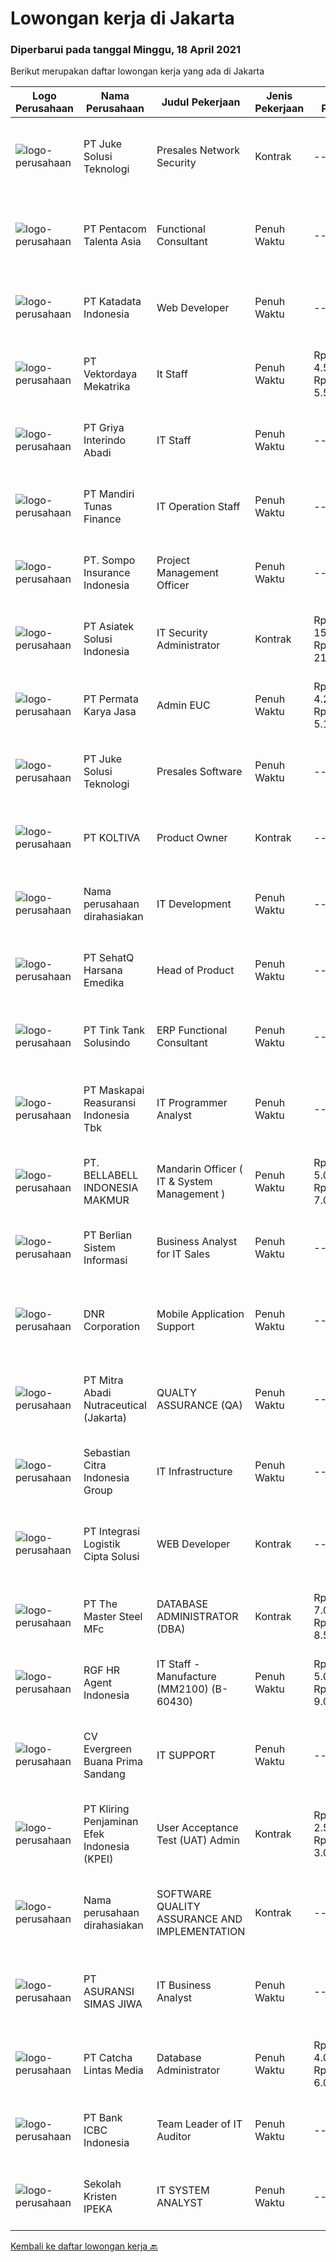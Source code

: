 
  # Lowongan kerja di Jakarta

  ### Diperbarui pada tanggal Minggu, 18 April 2021

  Berikut merupakan daftar lowongan kerja yang ada di Jakarta

  |Logo Perusahaan | Nama Perusahaan | Judul Pekerjaan | Jenis Pekerjaan | Gaji Pekerjaan | Lokasi | Deskripsi | Tanggal diunggah | Pranala |
  | -------------- | --------------- | --------------- | --------- | --------- | -------------- | ------- | ----------- | ----------- |
  |![logo-perusahaan](https://image-service-cdn.seek.com.au/ec364caa37662b9eab09c7c62373d34d81e8660d/ee4dce1061f3f616224767ad58cb2fc751b8d2dc)|PT Juke Solusi Teknologi|Presales Network Security|Kontrak|---|Jakarta Pusat|Position Summary:The Solutions Architect is a pre-sales resource that leads the consultative discovery of the client’s business goals, objectives, and...|Sabtu, 17 April 2021|https://www.jobstreet.co.id/id/job/presales-network-security-3501910?token=0~bb3c6c08-1ccb-434c-ab62-f7832702fd44&sectionRank=1&jobId=jobstreet-id-job-3501910|
|![logo-perusahaan](https://image-service-cdn.seek.com.au/591ba51153d322fc7305863148504fe8bef16187/ee4dce1061f3f616224767ad58cb2fc751b8d2dc)|PT Pentacom Talenta Asia|Functional Consultant|Penuh Waktu|---|Jakarta Barat|Job Descriptions :•  Gather and analyze business requirements•  Perform business process Fit Gap Analysis and Impact Analysis•  Resolve issues in...|Sabtu, 17 April 2021|https://www.jobstreet.co.id/id/job/functional-consultant-3502023?token=0~bb3c6c08-1ccb-434c-ab62-f7832702fd44&sectionRank=2&jobId=jobstreet-id-job-3502023|
|![logo-perusahaan](https://image-service-cdn.seek.com.au/3026c5849ceec29ef3a9216feec81bb0e8839b9a/ee4dce1061f3f616224767ad58cb2fc751b8d2dc)|PT Katadata Indonesia|Web Developer|Penuh Waktu|---|Jakarta Selatan|KATADATA.co.id is an online media, data and research company in the fields of economy and business. Our company provides news, information, data and...|Sabtu, 17 April 2021|https://www.jobstreet.co.id/id/job/web-developer-3502073?token=0~bb3c6c08-1ccb-434c-ab62-f7832702fd44&sectionRank=3&jobId=jobstreet-id-job-3502073|
|![logo-perusahaan](https://image-service-cdn.seek.com.au/a92acd511ed0fef754a7b90b23021a046643dbd6/ee4dce1061f3f616224767ad58cb2fc751b8d2dc)|PT Vektordaya Mekatrika|It Staff|Penuh Waktu|Rp. 4.500.000-Rp. 5.500.000|Jakarta Raya|Bersiaplah menjadi bagian besar dalam mencapai keberhasilan bersama!PT. Vektordaya Mekatrika menerapkan pendekatan proaktif dalam mencari calon...|Jumat, 16 April 2021|https://www.jobstreet.co.id/id/job/it-staff-3509277?token=0~bb3c6c08-1ccb-434c-ab62-f7832702fd44&sectionRank=4&jobId=jobstreet-id-job-3509277|
|![logo-perusahaan](https://image-service-cdn.seek.com.au/e9f5c1731c096a7abd5fe464bc6ad23e73d9d917/ee4dce1061f3f616224767ad58cb2fc751b8d2dc)|PT Griya Interindo Abadi|IT Staff|Penuh Waktu|---|Jakarta Raya|Responsibilities. Complete the development process according to the timeline Ensuring the validity and suitability of data for each module Testing and...|Jumat, 16 April 2021|https://www.jobstreet.co.id/id/job/it-staff-3509516?token=0~bb3c6c08-1ccb-434c-ab62-f7832702fd44&sectionRank=5&jobId=jobstreet-id-job-3509516|
|![logo-perusahaan](https://image-service-cdn.seek.com.au/071dfcbc15000498b9a710b43185662ad40d25fb/ee4dce1061f3f616224767ad58cb2fc751b8d2dc)|PT Mandiri Tunas Finance|IT Operation Staff|Penuh Waktu|---|Jakarta Pusat|Gambaran Pekerjaan :Melakukan penyelesaian masalah yang dihadapi user/pengguna system diseluruh kantor cabang dan kantor pusat mengenai koneksi...|Jumat, 16 April 2021|https://www.jobstreet.co.id/id/job/it-operation-staff-3509657?token=0~bb3c6c08-1ccb-434c-ab62-f7832702fd44&sectionRank=6&jobId=jobstreet-id-job-3509657|
|![logo-perusahaan](https://image-service-cdn.seek.com.au/0357bd7451e331ad941b194197235042c6a0db80/ee4dce1061f3f616224767ad58cb2fc751b8d2dc)|PT. Sompo Insurance Indonesia|Project Management Officer|Penuh Waktu|---|Jakarta Raya|A. Job Description Determine and define DMO Project scope and objectives  Defining the project documentation, such as Project Proposal (including...|Jumat, 16 April 2021|https://www.jobstreet.co.id/id/job/project-management-officer-3508885?token=0~bb3c6c08-1ccb-434c-ab62-f7832702fd44&sectionRank=7&jobId=jobstreet-id-job-3508885|
|![logo-perusahaan](https://image-service-cdn.seek.com.au/daf122feea403e7d82b09742ea6db2264c905188/ee4dce1061f3f616224767ad58cb2fc751b8d2dc)|PT Asiatek Solusi Indonesia|IT Security Administrator|Kontrak|Rp. 15.000.000-Rp. 21.000.000|Jakarta Raya|Job Requirement: Works directly with internal IT teams for access control, provisioning, de-provisioning, and account lifecycle Maintains and supports...|Jumat, 16 April 2021|https://www.jobstreet.co.id/id/job/it-security-administrator-3509717?token=0~bb3c6c08-1ccb-434c-ab62-f7832702fd44&sectionRank=8&jobId=jobstreet-id-job-3509717|
|![logo-perusahaan](https://image-service-cdn.seek.com.au/4015be1584360d036acae3d6eab320171e9473b1/ee4dce1061f3f616224767ad58cb2fc751b8d2dc)|PT Permata Karya Jasa|Admin EUC|Penuh Waktu|Rp. 4.200.000-Rp. 5.100.000|Jakarta Raya|Candidate must possess at least a Bachelor's Degree, Engineering (Computer/Telecommunication) or equivalent. Required skill(s): berpenampilan menarik...|Jumat, 16 April 2021|https://www.jobstreet.co.id/id/job/admin-euc-3508816?token=0~bb3c6c08-1ccb-434c-ab62-f7832702fd44&sectionRank=9&jobId=jobstreet-id-job-3508816|
|![logo-perusahaan](https://image-service-cdn.seek.com.au/ec364caa37662b9eab09c7c62373d34d81e8660d/ee4dce1061f3f616224767ad58cb2fc751b8d2dc)|PT Juke Solusi Teknologi|Presales Software|Penuh Waktu|---|Jakarta Timur|Position Summary:The Pre-Sales it is a pre-sales resource that leads the consultative discovery of the client’s business goals, objectives, and...|Sabtu, 17 April 2021|https://www.jobstreet.co.id/id/job/presales-software-3501901?token=0~bb3c6c08-1ccb-434c-ab62-f7832702fd44&sectionRank=10&jobId=jobstreet-id-job-3501901|
|![logo-perusahaan](https://image-service-cdn.seek.com.au/c722a803b1d921d6d97b57b4df8a14b7a3bb09c5/ee4dce1061f3f616224767ad58cb2fc751b8d2dc)|PT KOLTIVA|Product Owner|Kontrak|---|Jakarta Selatan|The Product Owner is integrated in the Business Development Department. Product Owner manage the product development process to ensure that clients'...|Jumat, 16 April 2021|https://www.jobstreet.co.id/id/job/product-owner-3501118?token=0~bb3c6c08-1ccb-434c-ab62-f7832702fd44&sectionRank=11&jobId=jobstreet-id-job-3501118|
|![logo-perusahaan](https://us.123rf.com/450wm/pavelstasevich/pavelstasevich1811/pavelstasevich181101027/112815900-stock-vector-no-image-available-icon-flat-vector.jpg?ver=6)|Nama perusahaan dirahasiakan|IT Development|Penuh Waktu|---|Jakarta Raya|Deskripsi Pekerjaan: Melakukan pengembangan aplikasi secara internal maupun dengan pihak ketiga berdasarkan dengan user requirement, kebutuhan bisnis...|Jumat, 16 April 2021|https://www.jobstreet.co.id/id/job/it-development-3508812?token=0~bb3c6c08-1ccb-434c-ab62-f7832702fd44&sectionRank=12&jobId=jobstreet-id-job-3508812|
|![logo-perusahaan](https://image-service-cdn.seek.com.au/f25062cc7667c55e3aedb7ab373589bf5265b391/ee4dce1061f3f616224767ad58cb2fc751b8d2dc)|PT SehatQ Harsana Emedika|Head of Product|Penuh Waktu|---|Jakarta Pusat|Job description : Be the overall architect of the company product roadmap. Collect feedback from all product and business counterparts and work with...|Jumat, 16 April 2021|https://www.jobstreet.co.id/id/job/head-of-product-3500985?token=0~bb3c6c08-1ccb-434c-ab62-f7832702fd44&sectionRank=13&jobId=jobstreet-id-job-3500985|
|![logo-perusahaan](https://image-service-cdn.seek.com.au/4f094ddf82f7981eaa5bc8cfbc09975d933f9160/ee4dce1061f3f616224767ad58cb2fc751b8d2dc)|PT Tink Tank Solusindo|ERP Functional Consultant|Penuh Waktu|---|Jakarta Barat|Job Responsibilites:  Responsible for supporting and delivering the ERP product solution implementation for users (SAP Business One or Acumatica ERP...|Sabtu, 17 April 2021|https://www.jobstreet.co.id/id/job/erp-functional-consultant-3501607?token=0~bb3c6c08-1ccb-434c-ab62-f7832702fd44&sectionRank=14&jobId=jobstreet-id-job-3501607|
|![logo-perusahaan](https://image-service-cdn.seek.com.au/8ebe91b74fbc069db9932a75a843c01aea496ab3/ee4dce1061f3f616224767ad58cb2fc751b8d2dc)|PT Maskapai Reasuransi Indonesia Tbk|IT Programmer Analyst|Penuh Waktu|---|Jakarta Selatan|RESPONSIBILITIES  Analyze system requirement and design data structure for system applications. Develop and implement systems applications to support...|Sabtu, 17 April 2021|https://www.jobstreet.co.id/id/job/it-programmer-analyst-3501101?token=0~bb3c6c08-1ccb-434c-ab62-f7832702fd44&sectionRank=15&jobId=jobstreet-id-job-3501101|
|![logo-perusahaan](https://image-service-cdn.seek.com.au/fe49e8b17e9af6fcc0af86ad092cbe8d39c034bd/ee4dce1061f3f616224767ad58cb2fc751b8d2dc)|PT. BELLABELL INDONESIA MAKMUR|Mandarin Officer ( IT & System Management )|Penuh Waktu|Rp. 5.000.000-Rp. 7.000.000|Jakarta Utara|Kualifikasi Usia 20-30 Tahun Minimal Pendidikan S1 IT/Sistem Informatika Fresh Graduate / 1-2 Tahun Pengalaman Mampu berbahasa Mandarin Lisan dan...|Sabtu, 17 April 2021|https://www.jobstreet.co.id/id/job/mandarin-officer-it-system-management-3502011?token=0~bb3c6c08-1ccb-434c-ab62-f7832702fd44&sectionRank=16&jobId=jobstreet-id-job-3502011|
|![logo-perusahaan](https://image-service-cdn.seek.com.au/9eda7b9213e609be2796450f10c7cf7c32f690d7/ee4dce1061f3f616224767ad58cb2fc751b8d2dc)|PT Berlian Sistem Informasi|Business Analyst for IT Sales|Penuh Waktu|---|Jakarta Timur|Area of ResponsibilityManage customer relationship with understanding, defining, and supporting inter-business activities of customer in order to...|Jumat, 16 April 2021|https://www.jobstreet.co.id/id/job/business-analyst-for-it-sales-3509691?token=0~bb3c6c08-1ccb-434c-ab62-f7832702fd44&sectionRank=17&jobId=jobstreet-id-job-3509691|
|![logo-perusahaan](https://image-service-cdn.seek.com.au/2f48b94ed181db082a43c49c0a9bf656aa9f995e/ee4dce1061f3f616224767ad58cb2fc751b8d2dc)|DNR Corporation|Mobile Application Support|Penuh Waktu|---|Jakarta Selatan|Requirements:1. Mengerti pemrograman Android Kotlin(MVPM,MVP) dan iOS Swift (MVPM,VIPER), beserta modular application2. Mengerti Linux server (RHEL)3....|Jumat, 16 April 2021|https://www.jobstreet.co.id/id/job/mobile-application-support-3496786?token=0~bb3c6c08-1ccb-434c-ab62-f7832702fd44&sectionRank=18&jobId=jobstreet-id-job-3496786|
|![logo-perusahaan](https://us.123rf.com/450wm/pavelstasevich/pavelstasevich1811/pavelstasevich181101027/112815900-stock-vector-no-image-available-icon-flat-vector.jpg?ver=6)|PT Mitra Abadi Nutraceutical (Jakarta)|QUALTY ASSURANCE (QA)|Penuh Waktu|---|Jakarta Barat|Kualifikasi :·        Pendidikan minimal S1 APOTEKER·        Pengalaman di QA minimal 1 tahun·        Memahami CPOTB, ISO 22000, kualifikasi suplemen...|Jumat, 16 April 2021|https://www.jobstreet.co.id/id/job/qualty-assurance-qa-3509500?token=0~bb3c6c08-1ccb-434c-ab62-f7832702fd44&sectionRank=19&jobId=jobstreet-id-job-3509500|
|![logo-perusahaan](https://image-service-cdn.seek.com.au/92692d0637baf8702927fbf719b055a2e46a587d/ee4dce1061f3f616224767ad58cb2fc751b8d2dc)|Sebastian Citra Indonesia Group|IT Infrastructure|Penuh Waktu|---|Jakarta Barat|Kualifikasi : Usia max 30thn Pendidikan min S1 Teknologi Informasi / Sistem Informasi, IPK &gt;3.00 Pengalaman di bagian IT Infrastructure 3thn...|Jumat, 16 April 2021|https://www.jobstreet.co.id/id/job/it-infrastructure-3509782?token=0~bb3c6c08-1ccb-434c-ab62-f7832702fd44&sectionRank=20&jobId=jobstreet-id-job-3509782|
|![logo-perusahaan](https://image-service-cdn.seek.com.au/576e023dc3036f634f254def107f2ba47aadba58/ee4dce1061f3f616224767ad58cb2fc751b8d2dc)|PT Integrasi Logistik Cipta Solusi|WEB Developer|Kontrak|---|Jakarta Utara|ILCS (Indonesia Logistics Community Service) was established by PT Pelindo II (Persero) or Indonesia Port Corporation (IPC), 2 leading SOEs in the...|Sabtu, 17 April 2021|https://www.jobstreet.co.id/id/job/web-developer-3501288?token=0~bb3c6c08-1ccb-434c-ab62-f7832702fd44&sectionRank=21&jobId=jobstreet-id-job-3501288|
|![logo-perusahaan](https://image-service-cdn.seek.com.au/b70dff6b677a506ec80caa4b7f864ffec6bfaf5b/ee4dce1061f3f616224767ad58cb2fc751b8d2dc)|PT The Master Steel MFc|DATABASE ADMINISTRATOR (DBA)|Kontrak|Rp. 7.000.000-Rp. 8.500.000|Jakarta Raya|Database Administrator (DBA) Key skills:·        Must have GOOD organizational and interpersonal skills.·        Patience·        Meticulous attention...|Jumat, 16 April 2021|https://www.jobstreet.co.id/id/job/database-administrator-dba-3509665?token=0~bb3c6c08-1ccb-434c-ab62-f7832702fd44&sectionRank=22&jobId=jobstreet-id-job-3509665|
|![logo-perusahaan](https://image-service-cdn.seek.com.au/48fe75607488246804330e7c861b9379520e5b17/ee4dce1061f3f616224767ad58cb2fc751b8d2dc)|RGF HR Agent Indonesia|IT Staff - Manufacture (MM2100) (B-60430)|Penuh Waktu|Rp. 5.000.000-Rp. 9.000.000|Jakarta Raya|About The Company:The working venue is in MM2100.Our client is a Japanese manufacture company. Currently, they are looking for IT Staff. Job...|Jumat, 16 April 2021|https://www.jobstreet.co.id/id/job/it-staff-manufacture-mm2100-b-60430-3508986?token=0~bb3c6c08-1ccb-434c-ab62-f7832702fd44&sectionRank=23&jobId=jobstreet-id-job-3508986|
|![logo-perusahaan](https://image-service-cdn.seek.com.au/6ea5eb06647d214500bd0f97c5b902ce2a563d1e/ee4dce1061f3f616224767ad58cb2fc751b8d2dc)|CV Evergreen Buana Prima Sandang|IT SUPPORT|Penuh Waktu|---|Jakarta Raya|TUGAS &amp; TANGGUNG JAWAB : Melakukan instalasi, evaluasi, pengecekan dan perawatan hardware dan jaringan pada komputer yang digunakan Melakukan...|Jumat, 16 April 2021|https://www.jobstreet.co.id/id/job/it-support-3508877?token=0~bb3c6c08-1ccb-434c-ab62-f7832702fd44&sectionRank=24&jobId=jobstreet-id-job-3508877|
|![logo-perusahaan](https://image-service-cdn.seek.com.au/ac6bd95cc2e7d39dc9fb613da922cd0146c15252/ee4dce1061f3f616224767ad58cb2fc751b8d2dc)|PT Kliring Penjaminan Efek Indonesia (KPEI)|User Acceptance Test (UAT) Admin|Kontrak|Rp. 2.500.000-Rp. 3.000.000|Jakarta Selatan|Tugas dan Tanggung Jawab:Keperluan user acceptance test (UAT) modifikasi sistem Triparty Repo, antara lain: Melaksanakan proses-proses pengujian...|Jumat, 16 April 2021|https://www.jobstreet.co.id/id/job/user-acceptance-test-uat-admin-3509467?token=0~bb3c6c08-1ccb-434c-ab62-f7832702fd44&sectionRank=25&jobId=jobstreet-id-job-3509467|
|![logo-perusahaan](https://us.123rf.com/450wm/pavelstasevich/pavelstasevich1811/pavelstasevich181101027/112815900-stock-vector-no-image-available-icon-flat-vector.jpg?ver=6)|Nama perusahaan dirahasiakan|SOFTWARE QUALITY ASSURANCE AND IMPLEMENTATION|Kontrak|---|Jakarta Raya|Requirements: At least 2 Year(s) of working experience in IT or System Development Life Cycle. Good Communication skill. Having the attribute of good...|Jumat, 16 April 2021|https://www.jobstreet.co.id/id/job/software-quality-assurance-and-implementation-3508931?token=0~bb3c6c08-1ccb-434c-ab62-f7832702fd44&sectionRank=26&jobId=jobstreet-id-job-3508931|
|![logo-perusahaan](https://image-service-cdn.seek.com.au/c3207eea0cdcb740c1195969ae4abeaa281715b3/ee4dce1061f3f616224767ad58cb2fc751b8d2dc)|PT ASURANSI SIMAS JIWA|IT Business Analyst|Penuh Waktu|---|Jakarta Raya|- Conduct analysis and prep documents from user and communicate with developer according to the requirements- Conforming application functionality...|Jumat, 16 April 2021|https://www.jobstreet.co.id/id/job/it-business-analyst-3509487?token=0~bb3c6c08-1ccb-434c-ab62-f7832702fd44&sectionRank=27&jobId=jobstreet-id-job-3509487|
|![logo-perusahaan](https://image-service-cdn.seek.com.au/bd9801f03484111563f3689d95bb88e304f9448e/ee4dce1061f3f616224767ad58cb2fc751b8d2dc)|PT Catcha Lintas Media|Database Administrator|Penuh Waktu|Rp. 4.000.000-Rp. 6.000.000|Jakarta Utara|Deskripsi Pekerjaan Database Admin Menjaga dan memantau penggunaan, kinerja, integritas, dan keamanan server database yang termasuk dalam tanggung...|Jumat, 16 April 2021|https://www.jobstreet.co.id/id/job/database-administrator-3508924?token=0~bb3c6c08-1ccb-434c-ab62-f7832702fd44&sectionRank=28&jobId=jobstreet-id-job-3508924|
|![logo-perusahaan](https://image-service-cdn.seek.com.au/b7e73bf10d3c21a3783f4dc4dd269ce73c2f49c8/ee4dce1061f3f616224767ad58cb2fc751b8d2dc)|PT Bank ICBC Indonesia|Team Leader of IT Auditor|Penuh Waktu|---|Jakarta Pusat|Job Purpose:To assist Head of Internal Audit Department (IAD) and coordinate Team Leaders within IAD to achieve the approved strategic audit plan and...|Sabtu, 17 April 2021|https://www.jobstreet.co.id/id/job/team-leader-of-it-auditor-3501278?token=0~bb3c6c08-1ccb-434c-ab62-f7832702fd44&sectionRank=29&jobId=jobstreet-id-job-3501278|
|![logo-perusahaan](https://image-service-cdn.seek.com.au/c6a5968ea0c6b8e89e9a3d86bd012a43037a2d48/ee4dce1061f3f616224767ad58cb2fc751b8d2dc)|Sekolah Kristen IPEKA|IT SYSTEM ANALYST|Penuh Waktu|---|Jakarta Barat|Job Description: Conduct business and user requirement analysis. Gain / maintain an in-depth knowledge of business functions. Investigate, evaluate...|Jumat, 16 April 2021|https://www.jobstreet.co.id/id/job/it-system-analyst-3509627?token=0~bb3c6c08-1ccb-434c-ab62-f7832702fd44&sectionRank=30&jobId=jobstreet-id-job-3509627|


  [Kembali ke daftar lowongan kerja 🔙](../README.md#daftar-lowongan-kerja)
  